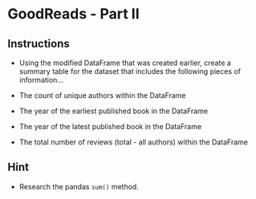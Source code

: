 # GoodReads - Part II

## Instructions

* Using the modified DataFrame that was created earlier, create a summary table for the dataset that includes the following pieces of information...

* The count of unique authors within the DataFrame

* The year of the earliest published book in the DataFrame

* The year of the latest published book in the DataFrame

* The total number of reviews (total - all authors) within the DataFrame

## Hint

* Research the pandas `sum()` method.

